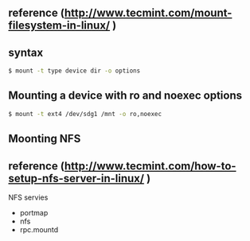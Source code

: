 ## reference (http://www.tecmint.com/mount-filesystem-in-linux/ )

## syntax
```sh
$ mount -t type device dir -o options
```
## Mounting a device with ro and noexec options
```sh
$ mount -t ext4 /dev/sdg1 /mnt -o ro,noexec
```
## Moonting NFS 
## reference (http://www.tecmint.com/how-to-setup-nfs-server-in-linux/ )

NFS servies

- portmap
- nfs
- rpc.mountd



